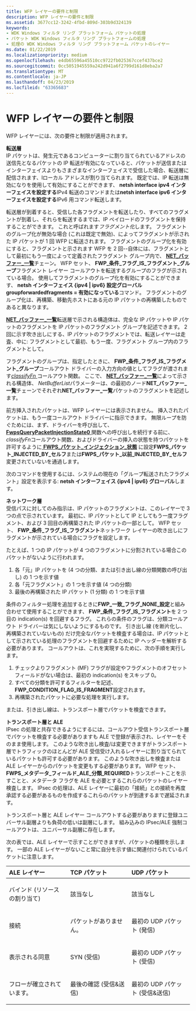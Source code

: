 ```yaml
---
title: WFP レイヤーの要件と制限
description: WFP レイヤーの要件と制限
ms.assetid: 3677cc12-3242-4fbd-809d-303b9d324139
keywords:
- WDK Windows フィルタ リング プラットフォーム パケットの処理
- パケット WDK Windows フィルタ リング プラットフォームの処理
- 処理の WDK Windows フィルタ リング プラットフォーム パケットのレイヤー
ms.date: 01/22/2019
ms.localizationpriority: medium
ms.openlocfilehash: e4db65596a45510cc9722fb025367ccef437bce2
ms.sourcegitcommit: 0cc5051945559a242d941a6f2799d161d8eba2a7
ms.translationtype: MT
ms.contentlocale: ja-JP
ms.lasthandoff: 04/23/2019
ms.locfileid: "63365683"
---
```

# <a name="wfp-layer-requirements-and-restrictions"></a>WFP レイヤーの要件と制限


WFP レイヤーには、次の要件と制限が適用されます。

<a href="" id="forwarding-layer-------"></a>**転送層**   
IP パケットは、発生元であるコンピューターに割り当てられているアドレスの送信先となるパケットの IP 転送が有効になっていると、パケットが送信またはインターフェイスよりもさまざまなインターフェイスで受信した場合、転送層に配信されます、lローカル アドレスが割り当てられます。 既定では、IP 転送は無効になりを使用して有効にすることができます、 **netsh interface ipv4 インターフェイスを設定する**IPv4 転送のコマンドまたは**netsh interface ipv6 インターフェイスを設定する**IPv6 用コマンド転送します。

転送層が到着すると、受信した各フラグメントを転送したり、すべてのフラグメントが到着し、それらを転送するまでは、IP ペイロードのフラグメントを保持することができます。 これと呼ばれます*フラグメント化*します。 フラグメントのグループ化が無効な場合 (これは既定で無効)、によってフラグメントが示された IP パケットが 1 回 WFP に転送されます。 フラグメントのグループ化を有効にすると、フラグメントと示されます WFP を 2 回--自体には、フラグメントとして最初にもう一度によって定義されたフラグメント グループ内で、 [ **NET\_バッファー\_一覧**](https://msdn.microsoft.com/library/windows/hardware/ff568388)チェーン。 WFP セット、 **FWP\_条件\_フラグ\_IS\_フラグメント\_グループ**フラグメント レイヤー コールアウトを転送するグループのフラグが示されている場合。 使用してフラグメントのグループ化を有効にすることができます、 **netsh インターフェイス {ipv4 | ipv6} 設定グローバル groupforwardedfragments = 有効になっている**コマンド。 フラグメントのグループ化は、再構築、移動先ホストにある元の IP パケットの再構築したものであると異なります。

[ **NET\_バッファー\_一覧**](https://msdn.microsoft.com/library/windows/hardware/ff568388)転送層で示される構造体は、完全な IP パケットや IP パケットのフラグメントを IP パケットのフラグメント グループを記述できます。 2 回に示す吹き出しにする、IP パケットのフラグメントでは、転送レイヤーは走査、中に: フラグメントとして最初、もう一度、フラグメント グループ内のフラグメントとして。

フラグメントのグループは、指定したときに、 **FWP\_条件\_フラグ\_IS\_フラグメント\_グループ**コールアウト ドライバーの入力方向の値としてフラグが渡されます[*classifyFn* ](https://msdn.microsoft.com/library/windows/hardware/ff544890)コールアウト関数。 ここで、 [ **NET\_バッファー\_一覧**](https://msdn.microsoft.com/library/windows/hardware/ff568388)によって示される構造体、 *NetBufferList*パラメーターは、の最初のノード**NET\_バッファー\_一覧**チェーンでそれぞれ**NET\_バッファー\_一覧**パケットのフラグメントを記述します。

前方挿入されたパケットは、WFP レイヤーには表示されません。 挿入されたパケットは、もう一度コールアウト ドライバーに指示できます。 無限ループを防ぐためには、まず、ドライバーを呼び出して、 [ **FwpsQueryPacketInjectionState0** ](https://msdn.microsoft.com/library/windows/hardware/ff551202)関数への呼び出しを続行する前に、 *classifyFn*コールアウト関数、およびドライバーの挿入の状態を持つパケットを許可するように[ **FWPS\_パケット\_インジェクション\_状態**](https://msdn.microsoft.com/library/windows/hardware/ff552408) に設定**FWPS\_パケット\_INJECTED\_BY\_セルフ**または**FWPS\_パケット\_以前\_INJECTED\_BY\_セルフ**変更されていないを通過します。

次のコマンドを使用するには、システムの現在の「グループ転送されたフラグメント」設定を表示する: **netsh インターフェイス {ipv4 | ipv6} グローバル**します。

<a href="" id="network-layer-------"></a>**ネットワーク層**   
受信パスに対してのみ指示は、IP パケットのフラグメントは、このレイヤーで 3 つの点で示されています。 最初に、IP パケットとして IP としてもう一度フラグメント、および 3 回目の再構築された IP パケットの一部として。 WFP セット、 **FWP\_条件\_フラグ\_IS\_フラグメント**ネットワーク レイヤーの吹き出しにフラグメントが示されている場合にフラグを設定します。 

たとえば、1 つの IP パケットが 4 つのフラグメントに分割されている場合このパケットがないように行われます。

1. 各「元」IP パケットを (4 つの分類、または引き出し線の分類関数の呼び出し) の 1 つを示す値
2. 各「元フラグメント」の 1 つを示す値 (4 つの分類)
3. 最後の再構築された IP パケット (1 分類) の 1 つを示す値

条件のフィルター処理を追加するときに**FWP\_一致\_フラグ\_NONE\_設定**と組み合わせて使用することができます、 **FWP\_条件\_フラグ\_IS\_フラグメント**を 2 つ目の indication(s) を回避するフラグ。 これらの条件のフラグは、分類コールアウト ドライバーは気にしないようにするものです。 引き出し線 (を断片化し、再構築されていないもの) だけ完全なパケットを検査する場合は、IP パケットとして示されている処理のフラグメントを回避するために IP ヘッダーを解析する必要があります。 コールアウトは、これを実現するために、次の手順を実行します。

1. チェックよりフラグメント (MF) フラグが設定やフラグメントのオフセット フィールドがない場合は、最初の indication(s) をスキップ 0。
2. すべての分類を許可するフィルターを記述、 **FWP_CONDITION_FLAG_IS_FRAGMENT**設定されます。
3. 再構築されたパケットに必要な処理を実行します。

 または、引き出し線は、トランスポート層でパケットを検査できます。

<a href="" id="transport-layer-and-ale-------"></a>**トランスポート層と ALE**   
IPsec の処理と共存できるようにするには、コールアウト受信トランスポート層でパケットを検査する必要がありますも ALE で登録が表示され、レイヤーをそのまま使用します。 このような吹き出し検査/は変更できますがトランスポート層でトラフィックのほとんどが ALE 受信受け入れるレイヤーに割り当てられているパケットも許可する必要があります。 このような吹き出しを検査または ALE レイヤーからのパケットを変更もする必要があります。 WFP セット、 **FWPS\_メタデータ\_フィールド\_ALE\_分類\_REQUIRED**トランスポートことを示すことと、メタデータ フラグを ALE を必要とするこれらのパケットのレイヤー検査します。 IPsec の処理は、ALE レイヤーに最初の「接続」との接続を再度承認する必要があるものを作成するこれらのパケットが到達するまで遅延されます。

トランスポート層と ALE レイヤー コールアウトする必要がありますに登録ユニバーサル副層よりも負荷の低いは副層にします。 組み込みの IPsec/ALE 強制コールアウトは、ユニバーサル副層に存在します。

次の表では、ALE レイヤーで示すことができますが、パケットの種類を示します。 一部の ALE レイヤーがないこと常に自分を示す値に関連付けられているパケットに注意します。

<table>
<colgroup>
<col width="33%" />
<col width="33%" />
<col width="33%" />
</colgroup>
<thead>
<tr class="header">
<th align="left">ALE レイヤー</th>
<th align="left">TCP パケット</th>
<th align="left">UDP パケット</th>
</tr>
</thead>
<tbody>
<tr class="odd">
<td align="left"><p>バインド (リソースの割り当て)</p></td>
<td align="left"><p>該当なし</p></td>
<td align="left"><p>該当なし</p></td>
</tr>
<tr class="even">
<td align="left"><p>接続</p></td>
<td align="left"><p>パケットがありません。</p></td>
<td align="left"><p>最初の UDP パケット (発信)</p></td>
</tr>
<tr class="odd">
<td align="left"><p>表示される同意</p></td>
<td align="left"><p>SYN (受信)</p></td>
<td align="left"><p>最初の UDP パケット (受信)</p></td>
</tr>
<tr class="even">
<td align="left"><p>フローが確立されています。</p></td>
<td align="left"><p>最後の確認 (受信&amp;送信)</p></td>
<td align="left"><p>最初の UDP パケット (受信&amp;送信)</p></td>
</tr>
</tbody>
</table>

 

 

 





